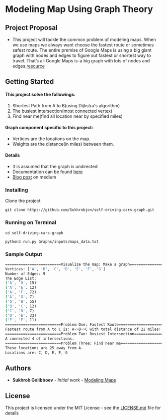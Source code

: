 # Modeling Map Using Graph Theory

## Project Proposal
- This project will tackle the common problem of modeling maps. When we use maps we always want choose the fastest route or sometimes safest route. The entire premise of Google Maps is using a big giant graph with nodes and edges to figure out fastest or shortest way to travel. That’s all Google Maps is–a big graph with lots of nodes and edges.[resource](https://blogs.cornell.edu/info2040/2011/09/14/google-maps-its-just-one-big-graph/)

## Getting Started

#### This project solve the followings: 
1. Shortest Path from A to B(using Dijkstra's algorithm)
2. The busiest intersection(most connected vertex)
3. Find near me(find all location near by specified miles)
  
#### Graph component specific to this project:
- Vertices are the locations on the map.
- Weights are the distance(in miles) between them.

#### Details
- It is assumed that the graph is undirected
- Documentation can be found [here](https://github.com/Sukhrobjon/self-driving-cars-graph/blob/master/documentation.md)
- [Blog post]() on medium

### Installing

Clone the project

```
git clone https://github.com/Sukhrobjon/self-driving-cars-graph.git
```

### Running on Terminal

```
cd self-driving-cars-graph
```
```python3 run.py Graphs/inputs/maps_data.txt```

### Sample Output

```bash
=========================Visualize the map: Make a graph=========================
Vertices: ['A', 'B', 'C', 'D', 'E', 'F', 'G']
Number of Edges: 9
The Edge List:
('A', 'D', 15)
('A', 'E', 12)
('A', 'F', 72)
('A', 'G', 7)
('G', 'B', 55)
('B', 'C', 12)
('C', 'D', 7)
('D', 'E', 33)
('E', 'F', 11)
=========================Problem One: Fastest Route=========================
Fastest route from A to C is: A->D->C with total distance of 22 miles!
=========================Problem Two: Busiest Intersection=========================
A connected 4 of intersections.
=========================Problem Three: Find near me=========================
These locations are 25 away from A.
Locations are: C, D, E, F, G
```

## Authors

* **Sukhrob Golibboev** - *Initial work* - [Modeling Maps](https://github.com/PurpleBooth)

## License

This project is licensed under the MIT License - see the [LICENSE.md](LICENSE.md) file for details


